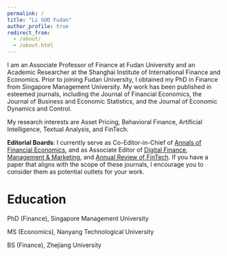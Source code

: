 ```yaml
---
permalink: /
title: "Li GUO Fudan"
author_profile: true
redirect_from: 
  - /about/
  - /about.html
---
```


I am an Associate Professor of Finance at Fudan University and an Academic Researcher at the Shanghai Institute of International Finance and Economics. Prior to joining Fudan University, I obtained my PhD in Finance from Singapore Management University. My work has been published in esteemed journals, including the Journal of Financial Economics, the Journal of Business and Economic Statistics, and the Journal of Economic Dynamics and Control.

My research interests are Asset Pricing, Behavioral Finance, Artificial Intelligence, Textual Analysis, and FinTech. 

**Editorial Boards**: I currently serve as Co-Editor-in-Chief of  <a href="https://www.worldscientific.com/journal/afe" target="_blank">Annals of Financial Economics</a>, and as Associate Editor of <a href="https://link.springer.com/journal/42521" target="_blank">Digital Finance</a>,  <a href="https://sciendo.com/journal/MMCKS" target="_blank">Management & Marketing</a>, and <a href="https://www.worldscientific.com/worldscinet/wsarft" target="_blank">Annual Review of FinTech</a>. If you have a paper that aligns with the scope of these journals, I encourage you to consider them as potential outlets for your work. 



**Education**
======
PhD (Finance), Singapore Management University

MS (Economics), Nanyang Technological University

BS (Finance), Zhejiang University
